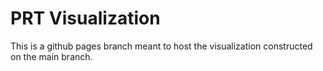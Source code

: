 PRT Visualization
=================

This is a github pages branch meant to host the visualization
constructed on the main branch.

